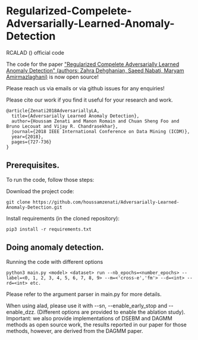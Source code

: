 # Regularized-Compelete-Adversarially-Learned-Anomaly-Detection
RCALAD () official code

The code for the paper ["Regularized Compelete Adversarially Learned Anomaly Detection" (authors: Zahra Dehghanian, Saeed Nabati, Maryam Amirmazlaghani)](https://arxiv.org/abs/1812.02288) is now open source! 

Please reach us via emails or via github issues for any enquiries!

Please cite our work if you find it useful for your research and work.
```
@article{Zenati2018AdversariallyLA,
  title={Adversarially Learned Anomaly Detection},
  author={Houssam Zenati and Manon Romain and Chuan Sheng Foo and Bruno Lecouat and Vijay R. Chandrasekhar},
  journal={2018 IEEE International Conference on Data Mining (ICDM)},
  year={2018},
  pages={727-736}
}
```

## Prerequisites.
To run the code, follow those steps:

Download the project code:

```
git clone https://github.com/houssamzenati/Adversarially-Learned-Anomaly-Detection.git
```
Install requirements (in the cloned repository):

```
pip3 install -r requirements.txt
```


## Doing anomaly detection.

Running the code with different options

```
python3 main.py <model> <dataset> run --nb_epochs=<number_epochs> --label=<0, 1, 2, 3, 4, 5, 6, 7, 8, 9> --m=<'cross-e','fm'> --d=<int> --rd=<int> etc. 
```
Please refer to the argument parser in main.py for more details.

When using alad, please use it with --sn, --enable_early_stop and --enable_dzz. (Different options are provided to enable the ablation study).
Important: we also provide implementations of DSEBM and DAGMM methods as open source work, the results reported in our paper for those methods, however, are derived from the DAGMM paper.
